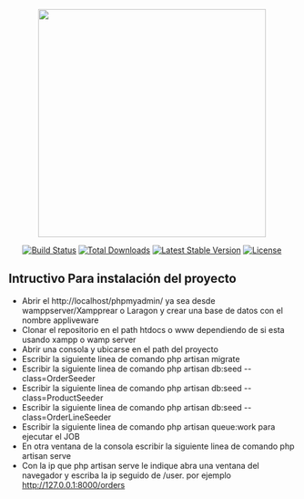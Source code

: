 <p align="center"><a href="https://laravel.com" target="_blank"><img src="https://raw.githubusercontent.com/laravel/art/master/logo-lockup/5%20SVG/2%20CMYK/1%20Full%20Color/laravel-logolockup-cmyk-red.svg" width="400"></a></p>

<p align="center">
<a href="https://travis-ci.org/laravel/framework"><img src="https://travis-ci.org/laravel/framework.svg" alt="Build Status"></a>
<a href="https://packagist.org/packages/laravel/framework"><img src="https://img.shields.io/packagist/dt/laravel/framework" alt="Total Downloads"></a>
<a href="https://packagist.org/packages/laravel/framework"><img src="https://img.shields.io/packagist/v/laravel/framework" alt="Latest Stable Version"></a>
<a href="https://packagist.org/packages/laravel/framework"><img src="https://img.shields.io/packagist/l/laravel/framework" alt="License"></a>
</p>

## Intructivo Para instalación del proyecto

- Abrir el http://localhost/phpmyadmin/ ya sea desde wamppserver/Xampprear o Laragon y crear una base de datos con el nombre appliveware
- Clonar el repositorio en el path htdocs o www dependiendo de si esta usando xampp o wamp server
- Abrir una consola y ubicarse en el path del proyecto
- Escribir la siguiente linea de comando php artisan migrate
- Escribir la siguiente linea de comando php artisan db:seed --class=OrderSeeder
- Escribir la siguiente linea de comando php artisan db:seed --class=ProductSeeder
- Escribir la siguiente linea de comando php artisan db:seed --class=OrderLineSeeder
- Escribir la siguiente linea de comando php artisan queue:work para ejecutar el JOB
- En otra ventana de la consola escribir la siguiente linea de comando php artisan serve
- Con la ip que php artisan serve le indique abra una ventana del navegador y escriba la ip seguido de /user. por ejemplo http://127.0.0.1:8000/orders
